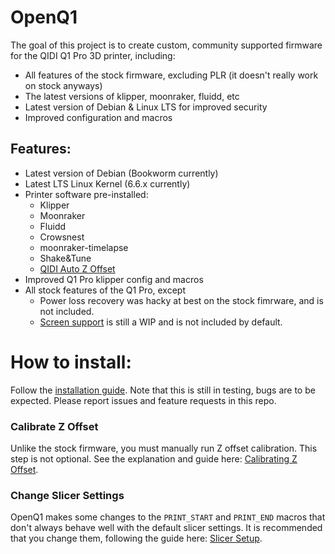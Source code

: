 # OpenQ1
The goal of this project is to create custom, community supported firmware for the QIDI Q1 Pro 3D printer, including:
- All features of the stock firmware, excluding PLR (it doesn't really work on stock anyways)
- The latest versions of klipper, moonraker, fluidd, etc
- Latest version of Debian & Linux LTS for improved security 
- Improved configuration and macros

## Features:
- Latest version of Debian (Bookworm currently)
- Latest LTS Linux Kernel (6.6.x currently)
- Printer software pre-installed:
    - Klipper
    - Moonraker
    - Fluidd
    - Crowsnest
    - moonraker-timelapse
    - Shake&Tune
    - [QIDI Auto Z Offset](https://github.com/frap129/qidi_auto_z_offset)
- Improved Q1 Pro klipper config and macros
- All stock features of the Q1 Pro, except
    - Power loss recovery was hacky at best on the stock fimrware, and is not included.
    - [Screen support](https://github.com/frap129/klipmi) is still a WIP and is not included by default.

# How to install:
Follow the [installation guide](docs/Installation.md). Note that this is still in testing, bugs are to be expected. Please report issues and feature requests in this repo.

### Calibrate Z Offset
Unlike the stock firmware, you must manually run Z offset calibration. This step is not optional. See the explanation and guide here: [Calibrating Z Offset](docs/Calibrating-Z-Offset.md).

### Change Slicer Settings
OpenQ1 makes some changes to the `PRINT_START` and `PRINT_END` macros that don't always behave well with the default slicer settings. It is recommended that you change them, following the guide here: [Slicer Setup](docs/Slicer-Setup.md).
